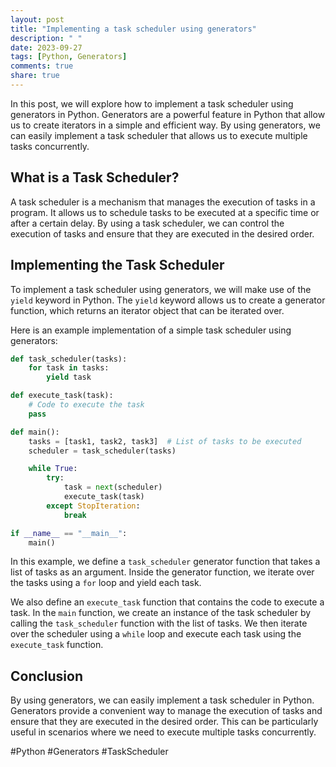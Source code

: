 ```yaml
---
layout: post
title: "Implementing a task scheduler using generators"
description: " "
date: 2023-09-27
tags: [Python, Generators]
comments: true
share: true
---
```


In this post, we will explore how to implement a task scheduler using generators in Python. Generators are a powerful feature in Python that allow us to create iterators in a simple and efficient way. By using generators, we can easily implement a task scheduler that allows us to execute multiple tasks concurrently.

## What is a Task Scheduler?

A task scheduler is a mechanism that manages the execution of tasks in a program. It allows us to schedule tasks to be executed at a specific time or after a certain delay. By using a task scheduler, we can control the execution of tasks and ensure that they are executed in the desired order.

## Implementing the Task Scheduler

To implement a task scheduler using generators, we will make use of the `yield` keyword in Python. The `yield` keyword allows us to create a generator function, which returns an iterator object that can be iterated over.

Here is an example implementation of a simple task scheduler using generators:

```python
def task_scheduler(tasks):
    for task in tasks:
        yield task

def execute_task(task):
    # Code to execute the task
    pass

def main():
    tasks = [task1, task2, task3]  # List of tasks to be executed
    scheduler = task_scheduler(tasks)

    while True:
        try:
            task = next(scheduler)
            execute_task(task)
        except StopIteration:
            break

if __name__ == "__main__":
    main()
```

In this example, we define a `task_scheduler` generator function that takes a list of tasks as an argument. Inside the generator function, we iterate over the tasks using a `for` loop and yield each task. 

We also define an `execute_task` function that contains the code to execute a task. In the `main` function, we create an instance of the task scheduler by calling the `task_scheduler` function with the list of tasks. We then iterate over the scheduler using a `while` loop and execute each task using the `execute_task` function.

## Conclusion

By using generators, we can easily implement a task scheduler in Python. Generators provide a convenient way to manage the execution of tasks and ensure that they are executed in the desired order. This can be particularly useful in scenarios where we need to execute multiple tasks concurrently.

#Python #Generators #TaskScheduler